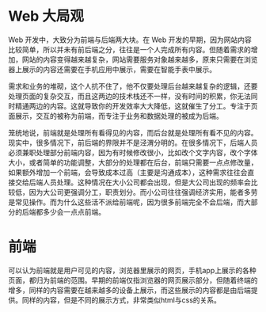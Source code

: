 # Web 大局观

Web 开发中，大致分为前端与后端两大块。在 Web 开发的早期，因为网站内容比较简单，所以并未有前后端之分，往往是一个人完成所有内容。但随着需求的增加，网站的内容变得越来越复杂，网站需要服务对象越来越多，原来只需要在浏览器上展示的内容还需要在手机应用中展示，需要在智能手表中展示。

需求和业务的堆砌，这个人抗不住了，他不仅要处理后台越来越复杂的逻辑，还要处理页面的复杂交互，而且这两边的技术栈还不一样，没有时间的积累，你无法同时精通两边的内容。这就导致你的开发效率大大降低，这就催生了分工。专注于页面展示，交互的被称为前端，而专注于业务和数据处理的被成为后端。

笼统地说，前端就是处理所有看得见的内容，而后台就是处理所有看不见的内容。现实中，很多情况下，前后端的界限并不是泾渭分明的。在很多情况下，后端人员必须兼职处理部分前端内容，因为有时候修改很小，比如改个文字内容，改个字体大小，或者简单的功能调整，大部分的处理都在后台，前端只需要一点点修改量，如果额外增加一个前端，会导致成本过高（主要是沟通成本），这种需求往往会直接交给后端人员处理。这种情况在大小公司都会出现，但是大公司出现的频率会比较低，因为大公司更强调分工，职责划分。而小公司往往强调经济实用，能者多劳是常见操作。而为什么这些活不派给前端呢，因为很多前端完全不会后端，而大部分的后端都多少会一点点前端。

# 前端

可以认为前端就是用户可见的内容，浏览器里展示的网页，手机app上展示的各种页面，都归为前端的范围。早期的前端仅指浏览器的网页展示部分，但随着终端的增多，同样的内容需要在越来越多的设备上展示，而这些展示的内容都是由后端提供。同样的内容，但是不同的展示方式，非常类似html与css的关系。
